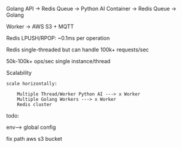 Golang API → Redis Queue → Python AI Container → Redis Queue → Golang 

Worker → AWS S3 + MQTT

Redis LPUSH/RPOP: ~0.1ms per operation

Redis single-threaded but can handle 100k+ requests/sec

50k-100k+ ops/sec  single instance/thread

Scalability

    scale horizontally:

        Multiple Thread/Worker Python AI ---> x Worker
        Multiple Golang Workers ---> x Worker
        Redis cluster 

todo:

env--> global config 

fix path aws s3 bucket